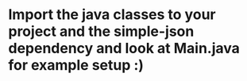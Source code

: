 # Import the java classes to your project and the simple-json dependency and look at Main.java for example setup :)
